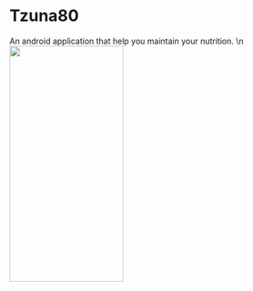 # Tzuna80
An android application that help you maintain your nutrition.
\n
<img src="https://user-images.githubusercontent.com/55783449/106728199-e5759700-6614-11eb-9645-784a15dec89d.jpg" width="200" height="415">

